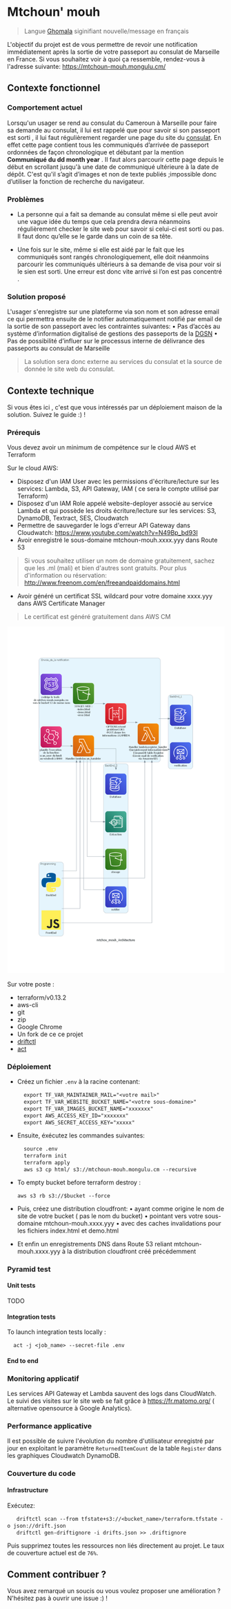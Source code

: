 # Mtchoun' mouh
> Langue [Ghomala](https://fr.wikipedia.org/wiki/Ghomala%CA%BC) siginifiant nouvelle/message en français

L'objectif du projet est de vous permettre de revoir une notification immédiatement après la sortie de votre passeport au consulat de Marseille en France.
Si vous souhaitez voir à quoi ça ressemble, rendez-vous à l'adresse suivante: https://mtchoun-mouh.mongulu.cm/

## Contexte fonctionnel

### Comportement actuel

Lorsqu'un usager se rend au consulat du Cameroun à Marseille pour faire sa demande au consulat, il lui est rappelé que pour savoir si son passeport est sorti , il lui faut régulièrement regarder une page du site du [consulat](https://www.consulacam-marseille.fr/index.php?p=consulat-cameroun-passeports). En effet cette page contient tous les communiqués d’arrivée de passeport ordonnées de façon chronologique et débutant par la mention  **Communiqué du dd month year** .
Il faut alors parcourir cette page depuis le début en scrollant jusqu'à une date de communiqué ultérieure à la date de dépôt. C'est qu'il s’agit d’images et non de texte publiés ;impossible donc d’utiliser la fonction de recherche du navigateur.

### Problèmes

* La personne qui a fait sa demande au consulat même si elle peut avoir une vague idée du temps que cela prendra devra néanmoins régulièrement checker le site web pour savoir si celui-ci est sorti ou pas. Il faut donc qu’elle se le garde dans un coin de sa tête.

* Une fois sur le site, même si elle est aidé par le fait que les communiqués sont rangés chronologiquement, elle doit néanmoins parcourir les communiqués ultérieurs à sa demande de visa pour voir si le sien est sorti. Une erreur est donc vite arrivé si l’on est pas concentré .

### Solution proposé
L'usager s'enregistre sur une plateforme via son nom et son adresse email ce qui permettra ensuite de le notifier
automatiquement notifié par email de la sortie de son passeport avec les contraintes suivantes:
    • Pas d’accès au système d’information digitalisé de gestions des passeports de la [DGSN]( https://www.dgsn.cm/?fbclid=IwAR1KmGe-drUBiwpUg_tx-6b-crEPsXrqoPdTK7X8Ik-mag-NG7pUky4zV7U)
    • Pas de possibilité d’influer sur le processus interne de délivrance des passeports au consulat de Marseille

> La solution sera donc externe au services du consulat et la source de donnée le site web du consulat.



## Contexte technique

Si vous êtes ici , c'est que vous intéressés par un déploiement maison de la solution. Suivez le guide :) !

### Prérequis
Vous devez avoir un minimum de compétence sur le cloud AWS et Terraform

Sur le cloud AWS:
* Disposez d'un IAM User avec les permissions d'écriture/lecture sur les services: Lambda, S3, API Gateway, IAM ( ce
sera le compte utilisé par Terraform)
* Disposez d'un IAM Role appelé website-deployer associé au service Lambda et qui possède les droits écriture/lecture
sur les services: S3, DynamoDB, Textract, SES, Cloudwatch
* Permettre de sauvegarder le logs d'erreur API Gateway dans Cloudwatch: https://www.youtube.com/watch?v=N49Bp_bd93I
* Avoir enregistré le sous-domaine mtchoun-mouh.xxxx.yyy dans Route 53
> Si vous souhaitez utiliser un nom de domaine gratuitement, sachez que les .ml (mali) et bien d'autres sont gratuits.
> Pour plus d'information ou réservation: http://www.freenom.com/en/freeandpaiddomains.html
* Avoir généré un certificat SSL wildcard pour votre domaine xxxx.yyy dans AWS Certificate Manager
> Le certificat est généré gratuitement dans AWS CM

![Design](architecture.png)

Sur votre poste :
* terraform/v0.13.2
* aws-cli
* git
* zip
* Google Chrome
* Un fork de ce ce projet
* [driftctl](https://driftctl.com/)
* [act](https://github.com/nektos/act)


### Déploiement

* Créez un fichier `.env` à la racine contenant:
  ```
    export TF_VAR_MAINTAINER_MAIL="<votre mail>"
    export TF_VAR_WEBSITE_BUCKET_NAME="<votre sous-domaine>"
    export TF_VAR_IMAGES_BUCKET_NAME="xxxxxxx"
    export AWS_ACCESS_KEY_ID="xxxxxxx"
    export AWS_SECRET_ACCESS_KEY="xxxxx"
  ```

* Ensuite, éxécutez les commandes suivantes:
  ```
    source .env
    terraform init
    terraform apply
    aws s3 cp html/ s3://mtchoun-mouh.mongulu.cm --recursive
  ```
* To empty bucket before terraform destroy :
  ```
  aws s3 rb s3://$bucket --force
  ```

* Puis, créez une distribution cloudfront:
    • ayant comme origine le nom de site de votre bucket ( pas le nom du bucket)
    • pointant vers votre sous-domaine mtchoun-mouh.xxxx.yyy
    • avec des caches invalidations pour les fichiers index.html et demo.html


* Et enfin un enregistrements DNS dans Route 53 reliant mtchoun-mouh.xxxx.yyy à la distribution cloudfront créé précédemment


### Pyramid test

#### Unit tests
TODO

#### Integration tests

To launch integration tests locally :
  ```
    act -j <job_name> --secret-file .env
  ```

#### End to end



### Monitoring applicatif

Les services API Gateway et Lambda sauvent des logs dans CloudWatch.   
Le suivi des visites sur le site web se fait grâce à https://fr.matomo.org/ ( alternative opensource à Google Analytics).

### Performance applicative

Il est possible de suivre l'évolution du nombre d'utilisateur enregistré par jour en exploitant le paramètre
`ReturnedItemCount` de la table `Register` dans les graphiques Cloudwatch DynamoDB.

### Couverture du code

#### Infrastructure

Exécutez:
 ```
    driftctl scan --from tfstate+s3://<bucket_name>/terraform.tfstate -o json://drift.json
    driftctl gen-driftignore -i drifts.json >> .driftignore
 ```

Puis supprimez toutes les ressources non liés directement au projet.
Le taux de couverture actuel est de `76%`.

## Comment contribuer ?

Vous avez remarqué un soucis ou vous voulez proposer une amélioration ? N'hésitez pas à ouvrir une issue :) !

